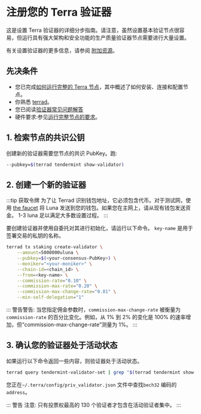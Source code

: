 # 注册您的 Terra 验证器

这是设置 Terra 验证器的详细分步指南。请注意，虽然设置基本验证节点很容易，但运行具有强大架构和安全功能的生产质量验证器节点需要进行大量设置。

有关设置验证器的更多信息，请参阅 [附加资源](./Overview.md#additional-resources)。

## 先决条件

- 您已完成[如何运行完整的 Terra 节点](/zh/How-to/Run-a-full-Terra-node/Hardware-requirements.html)，其中概述了如何安装、连接和配置节点。
- 你熟悉 [terrad](../../Reference/terrad/)。
- 您已阅读[验证器常见问题解答](./faq.md)
- 硬件要求:参见[运行完整节点的要求](../Run-a-full-Terra-node/Hardware-requirements.md)。

## 1. 检索节点的共识公钥

创建新的验证器需要您节点的共识 PubKey。跑:

```bash
--pubkey=$(terrad tendermint show-validator)
```

## 2. 创建一个新的验证器

:::tip 获取令牌
为了让 Terrad 识别钱包地址，它必须包含代币。对于测试网，使用 [the faucet](https://faucet.terra.money/) 将 Luna 发送到您的钱包。如果您在主网上，请从现有钱包发送资金。 1-3 luna 足以满足大多数设置过程。
:::

要创建验证器并使用自委托对其进行初始化，请运行以下命令。 `key-name` 是用于签署交易的私钥的名称。

```bash
terrad tx staking create-validator \
    --amount=5000000uluna \
    --pubkey=$(<your-consensus-PubKey>) \
    --moniker="<your-moniker>" \
    --chain-id=<chain_id> \
    --from=<key-name> \
    --commission-rate="0.10" \
    --commission-max-rate="0.20" \
    --commission-max-change-rate="0.01" \
    --min-self-delegation="1"
```

::: 警告警告:
当您指定佣金参数时，`commission-max-change-rate` 被衡量为`commission-rate` 的百分比变化。例如，从 1% 到 2% 的变化是 100% 的速率增加，但“commission-max-change-rate”测量为 1%。
:::

## 3. 确认您的验证器处于活动状态

如果运行以下命令返回一些内容，则验证器处于活动状态。

```bash
terrad query tendermint-validator-set | grep "$(terrad tendermint show-validator)"
```

您正在`~/.terra/config/priv_validator.json` 文件中查找`bech32` 编码的`address`。

::: 警告 注意:
只有投票权最高的 130 个验证者才包含在活动验证者集中。
::: 
